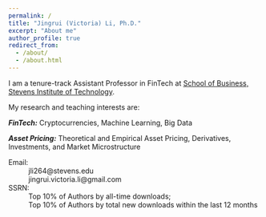 ```yaml
---
permalink: /
title: "Jingrui (Victoria) Li, Ph.D."
excerpt: "About me"
author_profile: true
redirect_from: 
  - /about/
  - /about.html
---
```


I am a tenure-track Assistant Professor in FinTech at [School of Business, Stevens Institute of Technology](https://www.stevens.edu/school-business). 

My research and teaching interests are: 

**_FinTech:_** Cryptocurrencies, Machine Learning, Big Data

**_Asset Pricing:_** Theoretical and Empirical Asset Pricing, Derivatives, Investments, and Market Microstructure

<dl>
<dt>Email:</dt>
<dd>jli264@stevens.edu</dd>
<dd>jingrui.victoria.li@gmail.com</dd>

<dt>SSRN:</dt>
<dd>Top 10% of Authors by all-time downloads;</dd>
<dd>Top 10% of Authors by total new downloads within the last 12 months</dd>
</dl>

